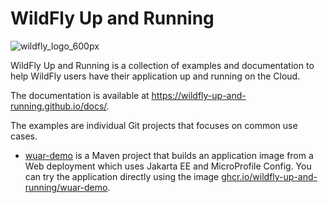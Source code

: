 # WildFly Up and Running

![wildfly_logo_600px](https://user-images.githubusercontent.com/6193/193811479-522567d4-5b31-4c20-854d-de5703cfe719.png)

WildFly Up and Running is a collection of examples and documentation to help WildFly users have their application up and running on the Cloud.

The documentation is available at https://wildfly-up-and-running.github.io/docs/.

The examples are individual Git projects that focuses on common use cases.

* [wuar-demo](https://github.com/wildfly-up-and-running/wuar-demo) is a Maven project that builds an application image from a Web deployment which uses Jakarta EE and MicroProfile Config. You can try the application directly using the image [ghcr.io/wildfly-up-and-running/wuar-demo](https://ghcr.io/wildfly-up-and-running/wuar-demo).

